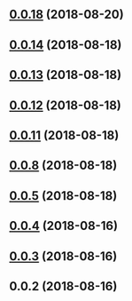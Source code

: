 <a name="0.0.18"></a>
## [0.0.18](https://github.com/mljs/legoino-util/compare/v0.0.17...v0.0.18) (2018-08-20)



<a name="0.0.14"></a>
## [0.0.14](https://github.com/mljs/legoino-util/compare/v0.0.13...v0.0.14) (2018-08-18)



<a name="0.0.13"></a>
## [0.0.13](https://github.com/mljs/legoino-util/compare/v0.0.12...v0.0.13) (2018-08-18)



<a name="0.0.12"></a>
## [0.0.12](https://github.com/mljs/legoino-util/compare/v0.0.11...v0.0.12) (2018-08-18)



<a name="0.0.11"></a>
## [0.0.11](https://github.com/mljs/legoino-util/compare/v0.0.10...v0.0.11) (2018-08-18)



<a name="0.0.8"></a>
## [0.0.8](https://github.com/mljs/legoino-util/compare/v0.0.7...v0.0.8) (2018-08-18)



<a name="0.0.5"></a>
## [0.0.5](https://github.com/mljs/legoino-util/compare/v0.0.4...v0.0.5) (2018-08-18)



<a name="0.0.4"></a>
## [0.0.4](https://github.com/mljs/legoino-util/compare/v0.0.3...v0.0.4) (2018-08-16)



<a name="0.0.3"></a>
## [0.0.3](https://github.com/mljs/legoino-util/compare/v0.0.2...v0.0.3) (2018-08-16)



<a name="0.0.2"></a>
## 0.0.2 (2018-08-16)



